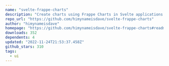 ```yaml
---
name: "svelte-frappe-charts"
description: "Create charts using Frappe Charts in Svelte applications."
repo_url: "https://github.com/himynameisdave/svelte-frappe-charts"
author: "himynameisdave"
homepage: "https://github.com/himynameisdave/svelte-frappe-charts#readme"
downloads: 352
dependents: 4
updated: "2022-11-24T21:53:37.458Z"
github_stars: 310
tags: 
  - ui
---
```

